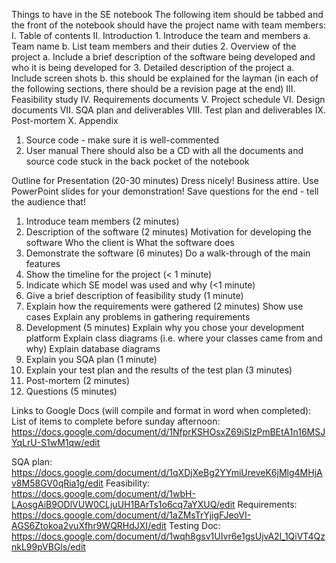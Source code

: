 Things to have in the SE notebook
The following item should be tabbed and the front of the notebook should have the project name with team members:
I. Table of contents
II. Introduction
	1. Introduce the team and members
		a. Team name
		b. List team members and their duties
	2. Overview of the project
		a. Include a brief description of the software being developed and who it is being developed for
	3. Detailed description of the project
		a. Include screen shots
		b.  this should be explained for the layman
(in each of the following sections, there should be a revision page at the end)
III. Feasibility study
IV. Requirements documents
V. Project schedule
VI. Design documents 
VII. SQA  plan and deliverables
VIII. Test plan and deliverables
IX. Post-mortem
X. Appendix
1. Source code - make sure it is well-commented
2. User manual
There should also be a CD with all the documents and source code stuck in the back pocket of the notebook

Outline for Presentation (20-30 minutes)
Dress nicely!   Business attire.
Use PowerPoint slides for your demonstration!  Save questions for the end - tell the audience that!
1. Introduce team members (2 minutes)
2. Description of the software (2 minutes)
	Motivation for developing the software
	Who the client is
	What the software does
3. Demonstrate the software (6 minutes)
	Do a walk-through of the main features
4. Show the timeline for the project (< 1 minute)
5. Indicate which SE model was used and why (<1 minute)
6. Give a brief description of feasibility study (1 minute)
7. Explain how the requirements were gathered (2 minutes)
	Show use cases
	Explain any problems in gathering requirements
8. Development (5 minutes)
	Explain why you chose your development platform
	Explain class diagrams (i.e. where your classes came from and why)
	Explain  database diagrams
9. Explain you SQA plan (1 minute)
10. Explain your test plan and the results of the test plan (3 minutes)
11. Post-mortem (2 minutes)
12. Questions (5 minutes)

Links to Google Docs (will compile and format in word when completed):
List of items to complete before sunday afternoon: https://docs.google.com/document/d/1NfprKSHOsxZ69iSIzPmBEtA1n16MSJYqLrU-S1wM1qw/edit

SQA plan: https://docs.google.com/document/d/1qXDjXeBg2YYmiUreveK6jMlg4MHjAv8M58GV0qRia1g/edit
Feasibility: https://docs.google.com/document/d/1wbH-LAosgAiB9ODlVUW0CLjuUH1BArTs1o6cq7aYXUQ/edit
Requirements: https://docs.google.com/document/d/1aZMsTrYjigFJeoVI-AGS6Ztokoa2vuXfhr9WQRHdJXI/edit
Testing Doc: https://docs.google.com/document/d/1wqh8gsv1UIvr6e1gsUjvA2l_1QiVT4QznkL99pVBGls/edit
